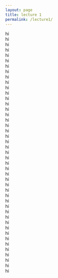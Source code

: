```yaml
---
layout: page
title: lecture 1
permalink: /lecture1/
---
```

hi  
hi  
hi  
hi  
hi  
hi  
hi  
hi  
hi  
hi  
hi  
hi  
hi  
hi  
hi  
hi  
hi  
hi  
hi  
hi  
hi  
hi  
hi  
hi  
hi  
hi  
hi  
hi  
hi  
hi  
hi  
hi  
hi  
hi  
hi  
hi  
hi  
hi  
hi  
hi  
hi  
hi  
hi  
hi  
hi  
